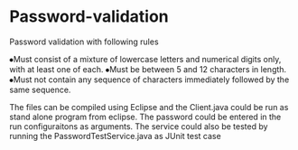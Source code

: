 # Password-validation

Password validation with following rules

⦁Must consist of a mixture of lowercase letters and numerical digits only, with at least one of each.
⦁Must be between 5 and 12 characters in length.
⦁Must not contain any sequence of characters immediately followed by the same sequence.

The files can be compiled using Eclipse and the Client.java could be run as stand alone program from eclipse. 
The password could be entered in the run configuraitons as arguments.
The service could also be tested by running the PasswordTestService.java as JUnit test case
